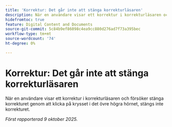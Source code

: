 ```yaml
---
title: 'Korrektur: Det går inte att stänga korrekturläsaren'
description: När en användare visar ett korrektur i korrekturläsaren och försöker stänga korrekturet genom att klicka på krysset i det övre högra hörnet, stängs inte korrekturet.
hidefromtoc: true
feature: Digital Content and Documents
source-git-commit: 5c84b9ef86098c4ea9cc880d276ad7f73a395bec
workflow-type: tm+mt
source-wordcount: '74'
ht-degree: 0%

---
```



# Korrektur: Det går inte att stänga korrekturläsaren

När en användare visar ett korrektur i korrekturläsaren och försöker stänga korrekturet genom att klicka på krysset i det övre högra hörnet, stängs inte korrekturet.

_Först rapporterad 9 oktober 2025._
